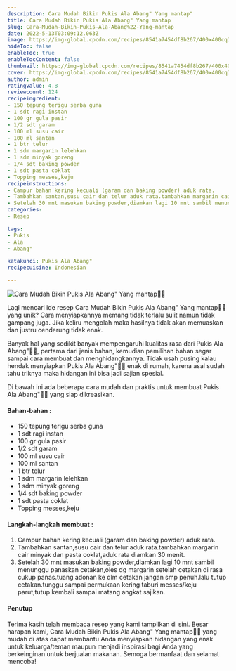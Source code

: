 ```yaml
---
description: Cara Mudah Bikin Pukis Ala Abang" Yang mantap"
title: Cara Mudah Bikin Pukis Ala Abang" Yang mantap
slug: Cara-Mudah-Bikin-Pukis-Ala-Abang%22-Yang-mantap
date: 2022-5-13T03:09:12.063Z
image: https://img-global.cpcdn.com/recipes/8541a7454df8b267/400x400cq70/photo.jpg
hideToc: false
enableToc: true
enableTocContent: false
thumbnail: https://img-global.cpcdn.com/recipes/8541a7454df8b267/400x400cq70/photo.jpg
cover: https://img-global.cpcdn.com/recipes/8541a7454df8b267/400x400cq70/photo.jpg
author: admin
ratingvalue: 4.8
reviewcount: 124
recipeingredient:
- 150 tepung terigu serba guna
- 1 sdt ragi instan
- 100 gr gula pasir
- 1/2 sdt garam
- 100 ml susu cair
- 100 ml santan
- 1 btr telur
- 1 sdm margarin lelehkan
- 1 sdm minyak goreng
- 1/4 sdt baking powder
- 1 sdt pasta coklat
- Topping messes,keju
recipeinstructions:
- Campur bahan kering kecuali (garam dan baking powder) aduk rata.
- Tambahkan santan,susu cair dan telur aduk rata.tambahkan margarin cair minyak dan pasta coklat,aduk rata diamkan 30 menit.
- Setelah 30 mnt masukan baking powder,diamkan lagi 10 mnt sambil menunggu panaskan cetakan,oles dg margarin setelah cetakan di rasa cukup panas.tuang adonan ke dlm cetakan jangan smp penuh.lalu tutup cetakan.tunggu sampai permukaan kering taburi messes/keju parut,tutup kembali sampai matang angkat sajikan.
categories:
- Resep

tags:
- Pukis
- Ala
- Abang"

katakunci: Pukis Ala Abang"
recipecuisine: Indonesian

---
```


![Cara Mudah Bikin Pukis Ala Abang" Yang mantap👩‍🍳](https://img-global.cpcdn.com/recipes/8541a7454df8b267/400x400cq70/photo.jpg)

Lagi mencari ide resep Cara Mudah Bikin Pukis Ala Abang" Yang mantap👩‍🍳 yang unik? Cara menyiapkannya memang tidak terlalu sulit namun tidak gampang juga. Jika keliru mengolah maka hasilnya tidak akan memuaskan dan justru cenderung tidak enak.

Banyak hal yang sedikit banyak mempengaruhi kualitas rasa dari Pukis Ala Abang"👩‍🍳, pertama dari jenis bahan, kemudian pemilihan bahan segar sampai cara membuat dan menghidangkannya. Tidak usah pusing kalau hendak menyiapkan Pukis Ala Abang"👩‍🍳 enak di rumah, karena asal sudah tahu triknya maka hidangan ini bisa jadi sajian spesial.

Di bawah ini ada beberapa cara mudah dan praktis untuk membuat Pukis Ala Abang"👩‍🍳 yang siap dikreasikan.

<!--inarticleads1-->

#### Bahan-bahan :

- 150 tepung terigu serba guna
- 1 sdt ragi instan
- 100 gr gula pasir
- 1/2 sdt garam
- 100 ml susu cair
- 100 ml santan
- 1 btr telur
- 1 sdm margarin lelehkan
- 1 sdm minyak goreng
- 1/4 sdt baking powder
- 1 sdt pasta coklat
- Topping messes,keju

<!--inarticleads2-->

#### Langkah-langkah membuat :

1. Campur bahan kering kecuali (garam dan baking powder) aduk rata.
1. Tambahkan santan,susu cair dan telur aduk rata.tambahkan margarin cair minyak dan pasta coklat,aduk rata diamkan 30 menit.
1. Setelah 30 mnt masukan baking powder,diamkan lagi 10 mnt sambil menunggu panaskan cetakan,oles dg margarin setelah cetakan di rasa cukup panas.tuang adonan ke dlm cetakan jangan smp penuh.lalu tutup cetakan.tunggu sampai permukaan kering taburi messes/keju parut,tutup kembali sampai matang angkat sajikan.

#### Penutup

Terima kasih telah membaca resep yang kami tampilkan di sini. Besar harapan kami, Cara Mudah Bikin Pukis Ala Abang" Yang mantap👩‍🍳 yang mudah di atas dapat membantu Anda menyiapkan hidangan yang enak untuk keluarga/teman maupun menjadi inspirasi bagi Anda yang berkeinginan untuk berjualan makanan. Semoga bermanfaat dan selamat mencoba!